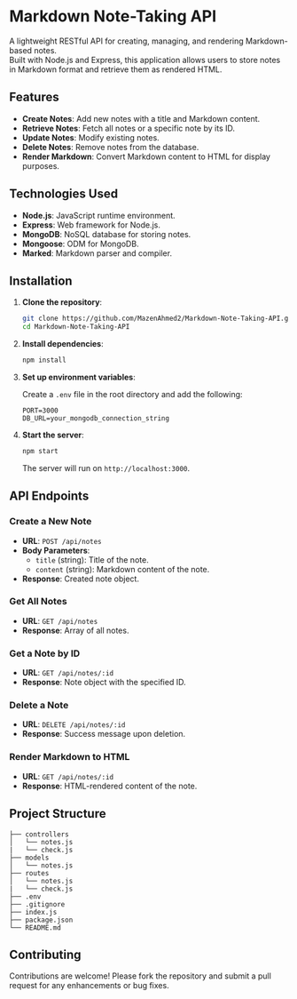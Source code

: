 # Markdown Note-Taking API

A lightweight RESTful API for creating, managing, and rendering Markdown-based notes.  
Built with Node.js and Express, this application allows users to store notes in Markdown format and retrieve them as rendered HTML.

## Features

- **Create Notes**: Add new notes with a title and Markdown content.
- **Retrieve Notes**: Fetch all notes or a specific note by its ID.
- **Update Notes**: Modify existing notes.
- **Delete Notes**: Remove notes from the database.
- **Render Markdown**: Convert Markdown content to HTML for display purposes.

## Technologies Used

- **Node.js**: JavaScript runtime environment.
- **Express**: Web framework for Node.js.
- **MongoDB**: NoSQL database for storing notes.
- **Mongoose**: ODM for MongoDB.
- **Marked**: Markdown parser and compiler.

## Installation

1. **Clone the repository**:

   ```bash
   git clone https://github.com/MazenAhmed2/Markdown-Note-Taking-API.git
   cd Markdown-Note-Taking-API
   ```

2. **Install dependencies**:

   ```bash
   npm install
   ```

3. **Set up environment variables**:

   Create a `.env` file in the root directory and add the following:

   ```env
   PORT=3000
   DB_URL=your_mongodb_connection_string
   ```

4. **Start the server**:

   ```bash
   npm start
   ```

   The server will run on `http://localhost:3000`.

## API Endpoints

### Create a New Note

- **URL**: `POST /api/notes`
- **Body Parameters**:
  - `title` (string): Title of the note.
  - `content` (string): Markdown content of the note.
- **Response**: Created note object.

### Get All Notes

- **URL**: `GET /api/notes`
- **Response**: Array of all notes.

### Get a Note by ID

- **URL**: `GET /api/notes/:id`
- **Response**: Note object with the specified ID.

### Delete a Note

- **URL**: `DELETE /api/notes/:id`
- **Response**: Success message upon deletion.

### Render Markdown to HTML

- **URL**: `GET /api/notes/:id`
- **Response**: HTML-rendered content of the note.

## Project Structure

```
├── controllers
│   └── notes.js
|   └── check.js
├── models
│   └── notes.js
├── routes
│   └── notes.js
|   └── check.js
├── .env
├── .gitignore
├── index.js
├── package.json
└── README.md
```

## Contributing

Contributions are welcome! Please fork the repository and submit a pull request for any enhancements or bug fixes.
